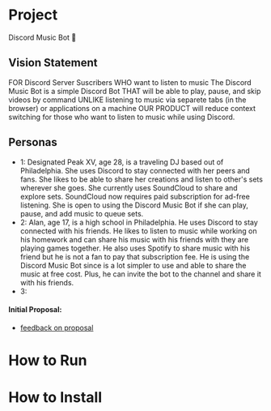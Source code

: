 # Project 
Discord Music Bot 🎵 

## Vision Statement
FOR Discord Server Suscribers 
WHO want to listen to music 
The Discord Music Bot is a simple Discord Bot 
THAT will be able to play, pause, and skip videos by command
UNLIKE listening to music via separete tabs (in the browser) or applications on a machine
OUR PRODUCT will reduce context switching for those who want to listen to music while using Discord.

## Personas
- 1: Designated Peak XV, age 28, is a traveling DJ based out of Philadelphia. She uses Discord to stay connected with her peers and fans. She likes to be able to share her creations and listen to other's sets wherever she goes. She currently uses SoundCloud to share and explore sets. SoundCloud now requires paid subscription for ad-free listening. She is open to using the Discord Music Bot if she can play, pause, and add music to queue sets.
- 2: Alan, age 17, is a high school in Philadelphia. He uses Discord to stay connected with his friends. He likes to listen to music while working on his homework and can share his music with his friends with they are playing games together. He also uses Spotify to share music with his friend but he is not a fan to pay that subscription fee. He is using the Discord Music Bot since is a lot simpler to use and able to share the music at free cost. Plus, he can invite the bot to the channel and share it with his friends.
- 3: 

#### Initial Proposal: 
- [feedback on proposal](https://github.com/CIS3296SoftwareDesignF21/feedback-on-proposals-section-001-m-w-11-am/issues/18)
# How to Run

# How to Install


